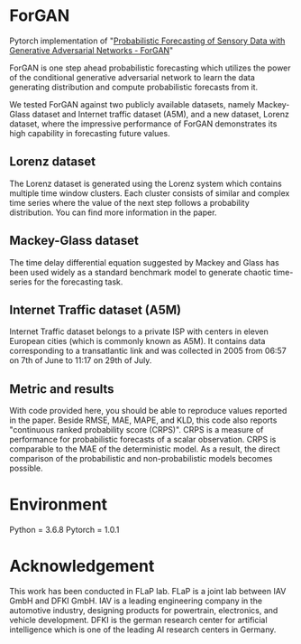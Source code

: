 # ForGAN
Pytorch implementation of "[Probabilistic Forecasting of Sensory Data with Generative Adversarial Networks - ForGAN](https://ieeexplore.ieee.org/abstract/document/8717640)"

ForGAN is one step ahead probabilistic forecasting which utilizes the power of the conditional generative adversarial network to learn the data generating distribution and compute probabilistic forecasts from it.

We tested ForGAN against two publicly available datasets, namely Mackey-Glass dataset and Internet traffic dataset (A5M), and a new dataset, Lorenz dataset, where the impressive performance of ForGAN demonstrates its high capability in forecasting future values.

## Lorenz dataset
The Lorenz dataset is generated using the Lorenz system which contains multiple time window clusters. Each cluster consists of similar and complex time series where the value of the next step follows a probability distribution. You can find more information in the paper.

## Mackey-Glass dataset
The time delay differential equation suggested by Mackey and Glass has been used widely as a standard benchmark model to generate chaotic time-series for the forecasting task.

## Internet Traffic dataset (A5M)
Internet Traffic dataset belongs to a private ISP with centers in eleven European cities (which is commonly known as A5M). It contains data corresponding to a transatlantic link and was collected in 2005 from 06:57 on 7th of June to 11:17 on 29th of July.

## Metric and results
With code provided here, you should be able to reproduce values reported in the paper. Beside RMSE, MAE, MAPE, and KLD, this code also reports  "continuous ranked probability score (CRPS)". CRPS is a measure of performance for probabilistic forecasts of a scalar observation. CRPS is comparable to the MAE of the deterministic model. As a result, the direct comparison of the probabilistic and non-probabilistic models becomes possible.

# Environment
Python = 3.6.8
Pytorch = 1.0.1

# Acknowledgement
This work has been conducted in FLaP lab. FLaP is a joint lab between IAV GmbH and DFKI GmbH. IAV is a leading engineering company in the automotive industry, designing products for powertrain, electronics, and vehicle development. DFKI is the german research center for artificial intelligence which is one of the leading AI research centers in Germany.